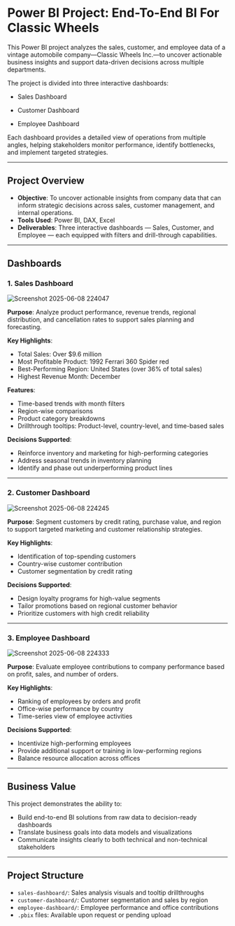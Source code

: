 # Power BI Project: End-To-End BI For Classic Wheels

This Power BI project analyzes the sales, customer, and employee data of a vintage automobile company—Classic Wheels Inc.—to uncover actionable business insights and support data-driven decisions across multiple departments.

The project is divided into three interactive dashboards:

- Sales Dashboard

- Customer Dashboard

- Employee Dashboard

Each dashboard provides a detailed view of operations from multiple angles, helping stakeholders monitor performance, identify bottlenecks, and implement targeted strategies.

---

## Project Overview

- **Objective**: To uncover actionable insights from company data that can inform strategic decisions across sales, customer management, and internal operations.
- **Tools Used**: Power BI, DAX, Excel
- **Deliverables**: Three interactive dashboards — Sales, Customer, and Employee — each equipped with filters and drill-through capabilities.

---

## Dashboards

### 1. Sales Dashboard

![Screenshot 2025-06-08 224047](https://github.com/user-attachments/assets/59bb184f-5857-41b3-8712-1a816c1f84b9)


**Purpose**: Analyze product performance, revenue trends, regional distribution, and cancellation rates to support sales planning and forecasting.

**Key Highlights**:
- Total Sales: Over \$9.6 million
- Most Profitable Product: 1992 Ferrari 360 Spider red
- Best-Performing Region: United States (over 36% of total sales)
- Highest Revenue Month: December

**Features**:
- Time-based trends with month filters
- Region-wise comparisons
- Product category breakdowns
- Drillthrough tooltips: Product-level, country-level, and time-based sales

**Decisions Supported**:
- Reinforce inventory and marketing for high-performing categories
- Address seasonal trends in inventory planning
- Identify and phase out underperforming product lines

---

### 2. Customer Dashboard
![Screenshot 2025-06-08 224245](https://github.com/user-attachments/assets/91319425-c68d-4ed6-955f-823ff5283d5f)

**Purpose**: Segment customers by credit rating, purchase value, and region to support targeted marketing and customer relationship strategies.

**Key Highlights**:
- Identification of top-spending customers
- Country-wise customer contribution
- Customer segmentation by credit rating

**Decisions Supported**:
- Design loyalty programs for high-value segments
- Tailor promotions based on regional customer behavior
- Prioritize customers with high credit reliability

---

### 3. Employee Dashboard
![Screenshot 2025-06-08 224333](https://github.com/user-attachments/assets/559eef7c-3200-485d-9d6b-f282551f0d3f)

**Purpose**: Evaluate employee contributions to company performance based on profit, sales, and number of orders.

**Key Highlights**:
- Ranking of employees by orders and profit
- Office-wise performance by country
- Time-series view of employee activities

**Decisions Supported**:
- Incentivize high-performing employees
- Provide additional support or training in low-performing regions
- Balance resource allocation across offices

---

## Business Value

This project demonstrates the ability to:
- Build end-to-end BI solutions from raw data to decision-ready dashboards
- Translate business goals into data models and visualizations
- Communicate insights clearly to both technical and non-technical stakeholders

---

## Project Structure

- `sales-dashboard/`: Sales analysis visuals and tooltip drillthroughs
- `customer-dashboard/`: Customer segmentation and sales by region
- `employee-dashboard/`: Employee performance and office contributions
- `.pbix` files: Available upon request or pending upload


